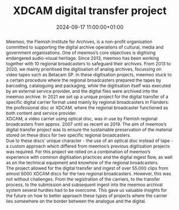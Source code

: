 ---
abstract: 'Meemoo, the Flemish Institute for Archives, is a non-profit organisation
  committed to supporting the digital archive operations of cultural, media and government
  organisations.  One of meemoo’s core objectives is digitising endangered audio-visual
  heritage. Since 2013, meemoo has been working together with 10 regional broadcasters
  to safeguard their archives. From 2013 to 2020, we mainly prioritised the digitisation
  of analog archives, focussing on video tapes such as Betacam SP. In these digitisation
  projects, meemoo stuck to a certain procedure where the regional broadcasters prepared
  the tapes by barcoding, cataloguing and packaging, while the digitisation itself
  was executed by an external service provider, and the digital files were archived
  into the meemoo archive. In 2021 we set up a unique project for the digital transfer
  of a specific digital carrier format used mainly by regional broadcasters in Flanders:
  the professional disc or XDCAM, where the regional broadcaster functioned as both
  content and service provider.


  XDCAM, a video carrier using optical disc, was in use by Flemish regional broadcasters
  from approx. 2007 until as recent as 2019. The aim of meemoo’s digital transfer
  project was to ensure the sustainable preservation of the material stored on these
  discs for two specific regional broadcasters.


  Due to these discs’ unique character  - the use of an optical disc instead of tape
  - a custom approach which differed from meemoo’s previous digitisation projects
  was required. For this project we relied on a combination of meemoo’s experience
  with common digitisation practices and the digital ingest flow, as well as on the
  technical equipment and knowhow of the regional broadcasters.


  The project allowed for the digital transfer and ingest of over 55.000 clips from
  almost 6000 XDCAM discs for the two regional broadcasters. However, this was not
  without challenges. From the registration of the carriers, to the transfer process,
  to the submission and subsequent ingest into the meemoo archival system several
  hurdles had to be overcome. This gave us valuable insights for the future on how
  to better approach these types of projects where the carrier lies somewhere on the
  border between the analogue and the digital.'
creators:
- Laura Ulens
date: 2024-09-17 11:00:00+01:00
document_url: https://zenodo.org/records/13683066
grand_parent: iPRES
institutions: []
keywords:
- approaches to preservation
- start 2 preserve
landing_page_url: https://zenodo.org/records/13683066
language: eng
layout: publication
license: Creative Commons Attribution Share-Alike 4.0 (CC-BY-SA-4.0)
notes_url: https://docs.google.com/document/d/1q7uNrEVGePdeRV2G9qDrO4AfNgIr2YY_xpKU99e61Yo/edit#heading=h.aar4tupij1po
parent: iPRES 2024
publication_type: lightning talk
size: null
slides_url: https://zenodo.org/records/13683066
source_name: iPRES
stream_url: https://www.archief.vlaanderen.be/archief/records/dossiers/5acb210228ce4315ae650812d056a482329eb83ed2dc42398a51505dc153be81/documents/33b18535dd5843ffb8f79c836fadf7895bec43f73c7f4e4682ff38249050ad85
title: XDCAM digital transfer project
year: 2024
---